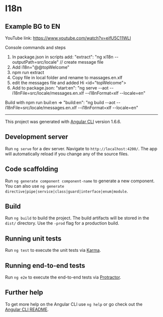 # I18n

Example BG to EN
-----------------------------------------------------------------------------------

YouTube link: https://www.youtube.com/watch?v=eifU5C11WLI

Console commands and steps

1. In package.json in scripts add: "extract": "ng xi18n --outputPath=src/locale"  // create message file
2. Add i18n="@@topWelcome"
3. npm run extract
4. Copy file in local folder and rename to massages.en.xlf
5. edit the messages file and added  <target> Hi <id="topWelcome"> </target>
6. Add to package.json: "start:en": "ng serve --aot --i18nFile=src/locale/messages.en.xlf --i18nFormat=xlf --locale=en"

Build with npm run buil:en => "build:en": "ng build --aot --i18nFile=src/locale/messages.en.xlf --i18nFormat=xlf --locale=en"


-----------------------------------------------------------------------------------

This project was generated with [Angular CLI](https://github.com/angular/angular-cli) version 1.6.6.

## Development server

Run `ng serve` for a dev server. Navigate to `http://localhost:4200/`. The app will automatically reload if you change any of the source files.

## Code scaffolding

Run `ng generate component component-name` to generate a new component. You can also use `ng generate directive|pipe|service|class|guard|interface|enum|module`.

## Build

Run `ng build` to build the project. The build artifacts will be stored in the `dist/` directory. Use the `-prod` flag for a production build.

## Running unit tests

Run `ng test` to execute the unit tests via [Karma](https://karma-runner.github.io).

## Running end-to-end tests

Run `ng e2e` to execute the end-to-end tests via [Protractor](http://www.protractortest.org/).

## Further help

To get more help on the Angular CLI use `ng help` or go check out the [Angular CLI README](https://github.com/angular/angular-cli/blob/master/README.md).
